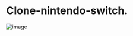 # Clone-nintendo-switch.
![image](https://user-images.githubusercontent.com/72636308/193423143-cc66c98b-1827-4100-8e6e-6a21251742ee.png)
